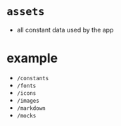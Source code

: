 # `assets`
- all constant data used by the app

# example
- `/constants`
- `/fonts`
- `/icons`
- `/images`
- `/markdown`
- `/mocks`